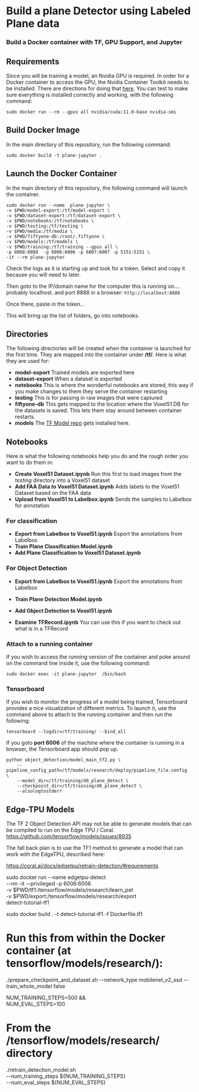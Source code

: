 # Build a plane Detector using Labeled Plane data
### Build a Docker container with TF, GPU Support, and Jupyter 

## Requirements 
Since you will be training a model, an Nvidia GPU is required. In order for a Docker container to access the GPU, the Nvidia Container Toolkit needs to be installed. There are directions for doing that [here](https://docs.nvidia.com/datacenter/cloud-native/container-toolkit/install-guide.html#docker). You can test to make sure everything is installed correctly and working, with the following command:

````
sudo docker run --rm --gpus all nvidia/cuda:11.0-base nvidia-smi
````

## Build Docker Image
In the main directory of this repository, run the following command:
````
sudo docker build -t plane-jupyter .
````

## Launch the Docker Container
In the main directory of this repository, the following command will launch the container.

````
sudo docker run --name  plane-jupyter \
-v $PWD/model-export:/tf/model-export \
-v $PWD/dataset-export:/tf/dataset-export \
-v $PWD/notebooks:/tf/notebooks \
-v $PWD/testing:/tf/testing \
-v $PWD/media:/tf/media \
-v $PWD/fiftyone-db:/root/.fiftyone \
-v $PWD/models:/tf/models \
-v $PWD/training:/tf/training --gpus all \
-p 8888:8888  -p 6006:6006 -p 6007:6007 -p 5151:5151 \
-it --rm plane-jupyter 
````
Check the logs as it is starting up and look for a token. Select and copy it because you will need to later.


Then goto to the IP/domain name for the computer this is running on.... probably localhost. and port 8888 in a browser: `http://localhost:8888`

Once there, paste in the token...

This will bring up the list of folders, go into notebooks.

## Directories
The following directories will be created when the container is launched for the first time. 
They are mapped into the container under **/tf/**.
Here is what they are used for:
- **model-export** Trained models are exported here
- **dataset-export** When a dataset is exported
- **notebooks** This is where the wonderful notebooks are stored, this way if you make changes to them they serve the container restarting
- **testing** This is for passing in raw images that were captured
- **fiftyone-db** This gets mapped to the location where the Voxel51 DB for the datasets is saved. This lets them stay around between container restarts.
- **models** The [TF Model repo](https://github.com/tensorflow/models) gets installed here. 

## Notebooks
Here is what the following notebooks help you do and the rough order you want to do them in:

- **Create Voxel51 Dataset.ipynb** Run this first to load images from the *testing* directory into a Voxel51 dataset
- **Add FAA Data to Voxel51 Dataset.ipynb** Adds labels to the Voxel51 Dataset based on the FAA data
- **Upload from Voxel51 to Labelbox.ipynb** Sends the samples to Labelbox for annotation

### For classification
- **Export from Labelbox to Voxel51.ipynb** Export the annotations from Labelbox
- **Train Plane Classification Model.ipynb**
- **Add Plane Classification to Voxel51 Dataset.ipynb**

### For Object Detection
- **Export from Labelbox to Voxel51.ipynb** Export the annotations from Labelbox
- **Train Plane Detection Model.ipynb**
- **Add Object Detection to Voxel51.ipynb**

- **Examine TFRecord.ipynb** You can use this if you want to check out what is in a TFRecord

### Attach to a running container
If you wish to access the running version of the container and poke around on the command line inside it, use the following command:
````
sudo docker exec -it plane-jupyter  /bin/bash
````


### Tensorboard
If you wish to monitor the progress of a model being trained, Tensorboard provides a nice visualization of different metrics. To launch it, use the command above to attach to the running container and then run the following:
````
tensorboard --logdir=/tf/training/ --bind_all
````
If you goto **port 6006** of the machine where the container is running in a browser, the Tensorboard app should pop up.

````
python object_detection/model_main_tf2.py \
    --pipeline_config_path=/tf/models/research/deploy/pipeline_file.config  \
    --model_dir=/tf/training/d0_plane_detect \
    --checkpoint_dir=/tf/training/d0_plane_detect \
    --alsologtostderr
````

## Edge-TPU Models
The TF 2 Object Detection API may not be able to generate models that can be compiled to run on the Edge TPU / Coral. 
https://github.com/tensorflow/models/issues/8935

The fall back plan is to use the TF1 method to generate a model that can work with the EdgeTPU, described here:

https://coral.ai/docs/edgetpu/retrain-detection/#requirements

sudo docker run --name edgetpu-detect \
--rm -it --privileged -p 6006:6006 \
-v $PWD/tf1:/tensorflow/models/research/learn_pet \
-v $PWD/export:/tensorflow/models/research/export \
detect-tutorial-tf1


sudo docker build . -t detect-tutorial-tf1 -f Dockerfile.tf1

# Run this from within the Docker container (at tensorflow/models/research/):
./prepare_checkpoint_and_dataset.sh --network_type mobilenet_v2_ssd --train_whole_model false

NUM_TRAINING_STEPS=500 && \
NUM_EVAL_STEPS=100

# From the /tensorflow/models/research/ directory
./retrain_detection_model.sh \
--num_training_steps ${NUM_TRAINING_STEPS} \
--num_eval_steps ${NUM_EVAL_STEPS}